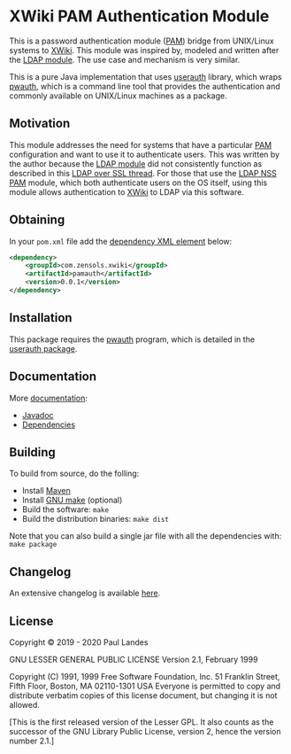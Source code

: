 # XWiki PAM Authentication Module

This is a password authentication module ([PAM]) bridge from UNIX/Linux systems
to [XWiki].  This module was inspired by, modeled and written after the [LDAP
module].  The use case and mechanism is very similar.

This is a pure Java implementation that uses [userauth] library, which wraps
[pwauth], which is a command line tool that provides the authentication and
commonly available on UNIX/Linux machines as a package.


## Motivation

This module addresses the need for systems that have a particular [PAM]
configuration and want to use it to authenticate users.  This was written by
the author because the [LDAP module] did not consistently function as described
in this [LDAP over SSL thread].  For those that use the [LDAP NSS] [PAM]
module, which both authenticate users on the OS itself, using this module
allows authentication to [XWiki] to LDAP via this software.


## Obtaining

In your `pom.xml` file add
the
[dependency XML element](https://plandes.github.io/pamauth/dependency-info.html) below:
```xml
<dependency>
    <groupId>com.zensols.xwiki</groupId>
    <artifactId>pamauth</artifactId>
    <version>0.0.1</version>
</dependency>
```

## Installation

This package requires the [pwauth] program, which is detailed in the [userauth
package].


## Documentation

More [documentation](https://plandes.github.io/pamauth/):
* [Javadoc](https://plandes.github.io/pamauth/apidocs/index.html)
* [Dependencies](https://plandes.github.io/pamauth/dependencies.html)


## Building

To build from source, do the folling:

- Install [Maven](https://maven.apache.org)
- Install [GNU make](https://www.gnu.org/software/make/) (optional)
- Build the software: `make`
- Build the distribution binaries: `make dist`

Note that you can also build a single jar file with all the dependencies with: `make package`


## Changelog

An extensive changelog is available [here](CHANGELOG.md).



## License

Copyright © 2019 - 2020 Paul Landes

GNU LESSER GENERAL PUBLIC LICENSE
                       Version 2.1, February 1999

 Copyright (C) 1991, 1999 Free Software Foundation, Inc.
 51 Franklin Street, Fifth Floor, Boston, MA  02110-1301  USA
 Everyone is permitted to copy and distribute verbatim copies
 of this license document, but changing it is not allowed.

[This is the first released version of the Lesser GPL.  It also counts
 as the successor of the GNU Library Public License, version 2, hence
 the version number 2.1.]


<!-- links -->

[XWiki]: https://www.xwiki.org/xwiki/bin/view/Main/WebHome
[LDAP module]: https://github.com/xwiki-contrib/ldap
[PAM]: https://en.wikipedia.org/wiki/Linux_PAM
[LDAP over SSL thread]: https://forum.xwiki.org/t/need-help-with-ldap-ssl/304/4
[LDAP NSS]: https://wiki.debian.org/LDAP/NSS

[userauth]: https://github.com/plandes/userauth
[pwauth]: https://github.com/phokz/pwauth
[userauth package]: https://github.com/plandes/userauth#installation
